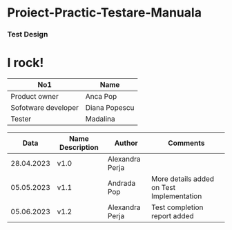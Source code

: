 # Proiect-Practic-Testare-Manuala
<h3> Test Design </h3>
<h1>I rock! </h1>

| No1  | Name |
|---|---|
| Product owner | Anca  Pop |
| Sofotware developer | Diana Popescu |
| Tester | Madalina |

| Data  | Name  Description | Author | Comments|
|---|---|---|---|
| 28.04.2023| v1.0 | Alexandra Perja |
| 05.05.2023 | v1.1 | Andrada Pop | More details added on Test Implementation |
| 05.06.2023 | v1.2 | Alexandra Perja | Test completion report added |
